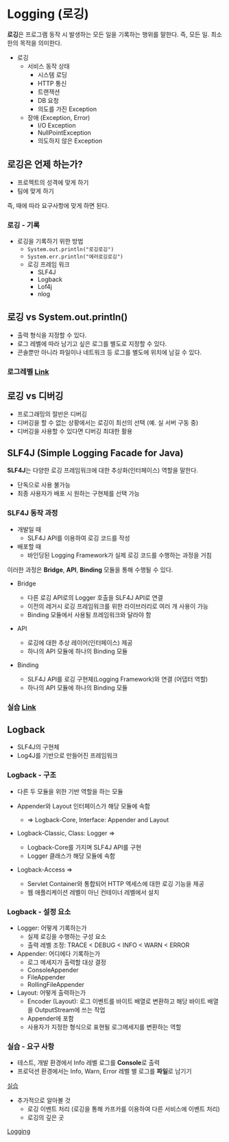# Logging (로깅)
<B>로깅</B>은 프로그램 동작 시 발생하는 모든 일을 기록하는 행위를 말한다. 즉, 모든 일. 최소한의 목적을 의미한다.   

* 로깅
    * 서비스 동작 상태
        * 시스템 로딩
        * HTTP 통신
        * 트랜잭션
        * DB 요청
        * 의도를 가진 Exception
    * 장애 (Exception, Error)
        * I/O Exception
        * NullPointException
        * 의도하지 않은 Exception   

## 로깅은 언제 하는가?
* 프로젝트의 성격에 맞게 하기
* 팀에 맞게 하기   

즉, 때에 따라 요구사항에 맞게 하면 된다.   

### 로깅 - 기록
* 로깅을 기록하기 위한 방법
    * ```System.out.println("로깅로깅")```
    * ```System.err.println("에러로깅로깅")```
    * 로깅 프레임 워크
        * SLF4J
        * Logback
        * Lof4j
        * nlog   

## 로깅 vs System.out.println()
* 출력 형식을 지정할 수 있다.
* 로그 레벨에 따라 남기고 싶은 로그를 별도로 지정할 수 있다.
* 콘솔뿐만 아니라 파일이나 네트워크 등 로그를 별도에 위치에 남길 수 있다.   

### 로그레벨 [Link](https://youtu.be/1MD5xbwznlI?t=324)

## 로깅 vs 디버깅
* 프로그래밍의 절반은 디버깅
* 디버깅을 할 수 없는 상황에서는 로깅이 최선의 선택 (예. 실 서버 구동 중)
* 디버깅을 사용할 수 있다면 디버깅 최대한 활용   

## SLF4J (Simple Logging Facade for Java)
<b>SLF4J</b>는 다양한 로깅 프레임워크에 대한 추상화(인터페이스) 역할을 말한다.   

* 단독으로 사용 불가능
* 최종 사용자가 배포 시 원하는 구현체를 선택 가능

### SLF4J 동작 과정
* 개발일 때
    * SLF4J API를 이용하여 로깅 코드를 작성
* 배포할 때
    * 바인딩된 Logging Framework가 실제 로깅 코드를 수행하는 과정을 거침   

이러한 과정은 <b>Bridge</b>, <b>API</b>, <b>Binding</b> 모듈을 통해 수행될 수 있다.   

* Bridge
    * 다른 로깅 API로의 Logger 호출을 SLF4J API로 연결
    * 이전의 레거시 로깅 프레임워크를 위한 라이브러리로 여러 개 사용이 가능
    * Binding 모듈에서 사용될 프레임워크와 달라야 함

* API
    * 로깅에 대한 추상 레이어(인터페이스) 제공
    * 하나의 API 모듈에 하나의 Binding 모듈

* Binding
    * SLF4J API를 로깅 구현체(Logging Framework)와 연결 (어댑터 역할)
    * 하나의 API 모듈에 하나의 Binding 모듈   

### 실습 [Link](https://youtu.be/1MD5xbwznlI?t=558)

## Logback
* SLF4J의 구현체
* Log4J를 기반으로 만들어진 프레임워크   

### Logback - 구조
* 다른 두 모듈을 위한 기반 역할을 하는 모듈
* Appender와 Layout 인터페이스가 해당 모듈에 속함
    * => Logback-Core, Interface: Appender and Layout

* Logback-Classic, Class: Logger =>
    * Logback-Core를 가지며 SLF4J API를 구현
    * Logger 클래스가 해당 모듈에 속함

* Logback-Access =>
    * Servlet Container와 통합되어 HTTP 엑세스에 대한 로깅 기능을 제공
    * 웹 애플리케이션 레벨이 아닌 컨테이너 레벨에서 설치   

### Logback - 설정 요소
* Logger: 어떻게 기록하는가
    * 실제 로깅을 수행하는 구성 요소
    * 출력 레벨 조정: TRACE < DEBUG < INFO < WARN < ERROR
* Appender: 어디에다 기록하는가
    * 로그 메세지가 출력할 대상 결정
    * ConsoleAppender
    * FileAppender
    * RollingFileAppender
* Layout: 어떻게 출력하는가
    * Encoder (Layout): 로그 이벤트를 바이트 배열로 변환하고 해당 바이트 배열을 OutputStream에 쓰는 작업
    * Appender에 포함
    * 사용자가 지정한 형식으로 표현될 로그메세지를 변환하는 역할

### 실습 - 요구 사항
* 테스트, 개발 환경에서 Info 레벨 로그를 <b>Console</b>로 출력
* 프로덕션 환경에서는 Info, Warn, Error 레벨 별 로그를 <b>파일</b>로 남기기   

[실습](https://youtu.be/JqZzy7RyudI?t=186)   

* 추가적으로 알아볼 것
    * 로깅 이벤트 처리 (로깅을 통해 카프카를 이용하여 다른 서비스에 이벤트 처리)
    * 로깅의 깊은 곳

[Logging](https://www.youtube.com/watch?v=1MD5xbwznlI)
